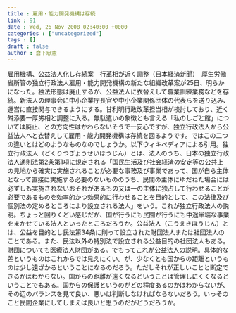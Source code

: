 ```yaml
---
title : 雇用・能力開発機構は存続
link : 91
date : Wed, 26 Nov 2008 02:40:00 +0000
categories : ["uncategorized"]
tags : []
draft : false
author : 倉下忠憲
---
```


雇用機構、公益法人化し存続案　行革相が近く調整（日本経済新聞）　厚生労働省所管の独立行政法人雇用・能力開発機構の新たな組織改革案が25日、明らかになった。独法形態は廃止するが、公益法人に衣替えして職業訓練業務などを存続。新法人の理事会に中小企業庁長官や中小企業関係団体の代表らを送り込み、運営に直接関与できるようにする。甘利明行政改革担当相が検討しており、近く舛添要一厚労相と調整に入る。無駄遣いの象徴とも言える「私のしごと館」については廃止、との方向性はかわらないそうで一安心ですが、独立行政法人から公益法人へと衣替えして雇用・能力開発機構は存続を図るようです。ではこの二つの違いとはどのようなものなのでしょうか。以下ウィキペディアによる引用。独立行政法人（どくりつぎょうせいほうじん）とは、法人のうち、日本の独立行政法人通則法第2条第1項に規定される「国民生活及び社会経済の安定等の公共上の見地から確実に実施されることが必要な事務及び事業であって、国が自ら主体となって直接に実施する必要のないもののうち、民間の主体にゆだねた場合には必ずしも実施されないおそれがあるもの又は一の主体に独占して行わせることが必要であるものを効率的かつ効果的に行わせることを目的として、この法律及び個別法の定めるところにより設立される法人」をいう。これが独立行政法人の説明。ちょっと回りくどい感じだが、国が行うにも民間が行うにも中途半端な事業をまかせている法人といったところだろうか。公益法人（こうえきほうじん）とは、公益を目的とし民法第34条に則って設立された財団法人または社団法人のことである。また、民法以外の特別法で設立される公益目的の社団法人もある。財団についても医療法人財団がある。でもってこれが公益法人の説明。具体的な差というものはこれからでは見えにくい。が、少なくとも国からの距離というものは少し遠ざかるということになるのだろう。ただしそれが正しいことと断定できるかはわからない。国からの距離が遠くなるということは管理しにくくなるということでもある。国からの保護というのがどの程度あるのかはわからないが、その辺のバランスを見て良い、悪いは判断しなければならないだろう。いっそのこと民間企業にしてしまえば良いと思うのだがどうだろうか。
